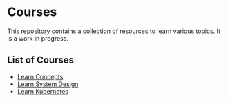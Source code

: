 # Courses

This repository contains a collection of resources to learn various topics. It is a work in progress.

## List of Courses

- [Learn Concepts](learn-concepts/README.md)
- [Learn System Design](learn-system-design/README.md)
- [Learn Kubernetes](learn-kubernetes/README.md)
